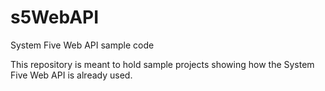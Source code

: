 # s5WebAPI
System Five Web API sample code

This repository is meant to hold sample projects showing how the System Five Web API is already used.

